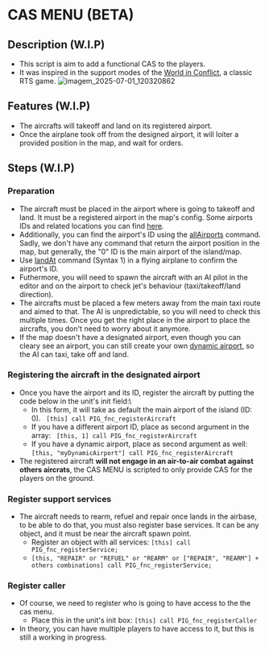 # CAS MENU (BETA)
## Description (W.I.P)
- This script is aim to add a functional CAS to the players.
- It was inspired in the support modes of the [World in Conflict](https://en.wikipedia.org/wiki/World_in_Conflict), a classic RTS game.
![imagem_2025-07-01_120320862](https://github.com/user-attachments/assets/3d2f38f1-7273-4ff0-9096-e757fd2914c8)
## Features (W.I.P)
- The aircrafts will takeoff and land on its registered airport.
- Once the airplane took off from the designed airport, it will loiter a provided position in the map, and wait for orders.
## Steps (W.I.P)
### Preparation 
- The aircraft must be placed in the airport where is going to takeoff and land. It must be a registered airport in the map's config. Some airports IDs and related locations you can find [here](https://community.bistudio.com/wiki/Arma:_Airport_IDs).
- Additionally, you can find the airport's ID using the [allAirports](https://community.bistudio.com/wiki/allAirports) command. Sadly, we don't have any command that return the airport position in the map, but generally, the "0" ID is the main airport of the island/map.
- Use [landAt](https://community.bistudio.com/wiki/landAt) command (Syntax 1) in a flying airplane to confirm the airport's ID.
- Futhermore, you will need to spawn the aircraft with an AI pilot in the editor and on the airport to check jet's behaviour (taxi/takeoff/land direction). 
- The aircrafts must be placed a few meters away from the main taxi route and aimed to that. The AI is unpredictable, so you will need to check this multiple times. Once you get the right place in the airport to place the aircrafts, you don't need to worry about it anymore.
- If the map doesn't have a designated airport, even though you can cleary see an airport, you can still create your own [dynamic airport](https://community.bistudio.com/wiki/Arma_3:_Dynamic_Airport_Configuration), so the AI can taxi, take off and land.
### Registering the aircraft in the designated airport
- Once you have the airport and its ID, register the aircraft by putting the code below in the unit's init field:\
  - In this form, it will take as default the main airport of the island (ID: 0). ``` [this] call PIG_fnc_registerAircraft``` 
  - If you have a different airport ID, place as second argument in the array:  ``` [this, 1] call PIG_fnc_registerAircraft```
  - If you have a dynamic airport, place as second argument as well: ```[this, "myDynamicAirport"] call PIG_fnc_registerAircraft```
- The registered aircraft **will not engage in an air-to-air combat against others aircrats**, the CAS MENU is scripted to only provide CAS for the players on the ground.
### Register support services
- The aircraft needs to rearm, refuel and repair once lands in the airbase, to be able to do that, you must also register base services. It can be any object, and it must be near the aircraft spawn point.
  - Register an object with all services: ```[this] call PIG_fnc_registerService;```
  - ```[this, "REPAIR" or "REFUEL" or "REARM" or ["REPAIR", "REARM"] + others combinations] call PIG_fnc_registerService;```
### Register caller
- Of course, we need to register who is going to have access to the the cas menu.
  - Place this in the unit's init box: ```[this] call PIG_fnc_registerCaller```
- In theory, you can have multiple players to have access to it, but this is still a working in progress.
